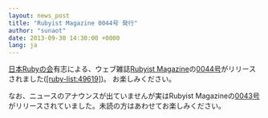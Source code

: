 ```yaml
---
layout: news_post
title: "Rubyist Magazine 0044号 発行"
author: "sunaot"
date: 2013-09-30 14:30:00 +0000
lang: ja
---
```


[日本Rubyの会][1]有志による、ウェブ雑誌[Rubyist
Magazine][2]の[0044号][3]がリリースされました([\[ruby-list:49619\]][4])。 お楽しみください。

なお、ニュースのアナウンスが出ていませんが実はRubyist Magazineの[0043号][5]がリリースされていました。未読の方はあわせてお楽しみください。

[1]: http://ruby-no-kai.org
[2]: http://jp.rubyist.net/magazine/
[3]: http://jp.rubyist.net/magazine/?0044
[4]: http://blade.nagaokaut.ac.jp/cgi-bin/scat.rb/ruby/ruby-list/49619
[5]: http://jp.rubyist.net/magazine/?0043

